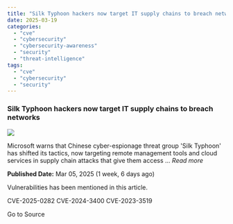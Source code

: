 ```yaml
---
title: "Silk Typhoon hackers now target IT supply chains to breach networks"
date: 2025-03-19
categories: 
  - "cve"
  - "cybersecurity"
  - "cybersecurity-awareness"
  - "security"
  - "threat-intelligence"
tags: 
  - "cve"
  - "cybersecurity"
  - "security"
---
```


### Silk Typhoon hackers now target IT supply chains to breach networks

![](https://upload.cvefeed.io/news/33662/thumbnail.jpg)

Microsoft warns that Chinese cyber-espionage threat group 'Silk Typhoon' has shifted its tactics, now targeting remote management tools and cloud services in supply chain attacks that give them access ... _Read more_

**Published Date:** Mar 05, 2025 (1 week, 6 days ago)

Vulnerabilities has been mentioned in this article.

CVE-2025-0282 CVE-2024-3400 CVE-2023-3519

Go to Source
